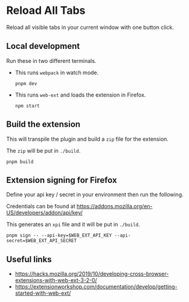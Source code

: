 # Reload All Tabs

Reload all visible tabs in your current window with one button click.

## Local development

Run these in two different terminals.

- This runs `webpack` in watch mode.

  ```shell
  pnpm dev
  ```

- This runs `web-ext` and loads the extension in Firefox.

  ```shell
  npm start
  ```

## Build the extension

This will transpile the plugin and build a `zip` file for the extension.

The `zip` will be put in `./build`.

```shell
pnpm build
```

## Extension signing for Firefox

Define your api key / secret in your environment then run the following.

Credentials can be found at https://addons.mozilla.org/en-US/developers/addon/api/key/

This generates an `xpi` file and it will be put in `./build`.

```shell
pnpm sign -- --api-key=$WEB_EXT_API_KEY --api-secret=$WEB_EXT_API_SECRET
```

## Useful links

- https://hacks.mozilla.org/2019/10/developing-cross-browser-extensions-with-web-ext-3-2-0/
- https://extensionworkshop.com/documentation/develop/getting-started-with-web-ext/
